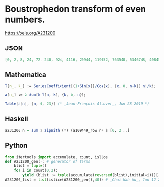 # Boustrophedon transform of even numbers\.
https://oeis.org/A231200
## JSON
```JSON
[0, 2, 8, 24, 72, 240, 924, 4116, 20944, 119952, 763540, 5346748, 40845816, 338041704, 3012855356, 28770647220, 293055401888, 3171602665696, 36343889387172, 439607533130732, 5597256953340360, 74829813397495128, 1048039052970587788, 15345654816688856484]
```
## Mathematica
```Mathematica
T[n_, k_] := SeriesCoefficient[(1+Sin[x])/Cos[x], {x, 0, n-k}] n!/k!;
```
```Mathematica
a[n_] := 2 Sum[k T[n, k], {k, 0, n}];
```
```Mathematica
Table[a[n], {n, 0, 23}] (* _Jean-François Alcover_, Jun 28 2019 *)
```
## Haskell
```Haskell
a231200 n = sum $ zipWith (*) (a109449_row n) $ [0, 2 ..]
```
## Python
```Python
from itertools import accumulate, count, islice
def A231200_gen(): # generator of terms
    blist = tuple()
    for i in count(0,2):
        yield (blist := tuple(accumulate(reversed(blist),initial=i)))[-1]
A231200_list = list(islice(A231200_gen(),40)) # _Chai Wah Wu_, Jun 12 2022
```
